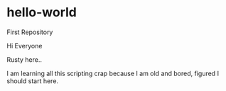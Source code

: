 # hello-world
First Repository

Hi Everyone

Rusty here..

I am learning all this scripting crap because I am old and bored, figured I should start here.
